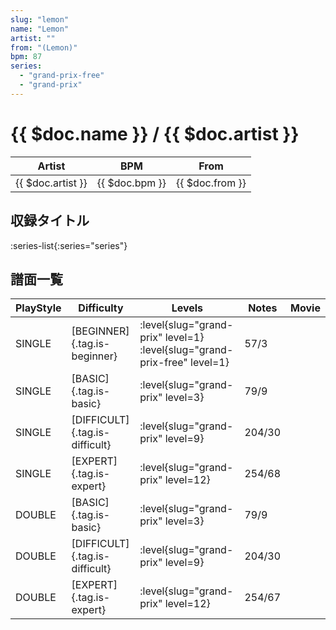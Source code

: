 ```yaml
---
slug: "lemon"
name: "Lemon"
artist: ""
from: "(Lemon)"
bpm: 87
series:
  - "grand-prix-free"
  - "grand-prix"
---
```


# {{ $doc.name }} / {{ $doc.artist }}

|Artist|BPM|From|
|------|---|----|
|{{ $doc.artist }}|{{ $doc.bpm }}|{{ $doc.from }}|

## 収録タイトル

:series-list{:series="series"}

## 譜面一覧

|PlayStyle|Difficulty|Levels|Notes|Movie|
|---------|----------|------|-----|-----|
|SINGLE|[BEGINNER]{.tag.is-beginner}|<div class="field is-grouped is-grouped-multiline"> :level{slug="grand-prix" level=1} :level{slug="grand-prix-free" level=1}</div>|57/3||
|SINGLE|[BASIC]{.tag.is-basic}|<div class="field is-grouped is-grouped-multiline"> :level{slug="grand-prix" level=3}</div>|79/9||
|SINGLE|[DIFFICULT]{.tag.is-difficult}|<div class="field is-grouped is-grouped-multiline"> :level{slug="grand-prix" level=9}</div>|204/30||
|SINGLE|[EXPERT]{.tag.is-expert}|<div class="field is-grouped is-grouped-multiline"> :level{slug="grand-prix" level=12}</div>|254/68||
|DOUBLE|[BASIC]{.tag.is-basic}|<div class="field is-grouped is-grouped-multiline"> :level{slug="grand-prix" level=3}</div>|79/9||
|DOUBLE|[DIFFICULT]{.tag.is-difficult}|<div class="field is-grouped is-grouped-multiline"> :level{slug="grand-prix" level=9}</div>|204/30||
|DOUBLE|[EXPERT]{.tag.is-expert}|<div class="field is-grouped is-grouped-multiline"> :level{slug="grand-prix" level=12}</div>|254/67||
